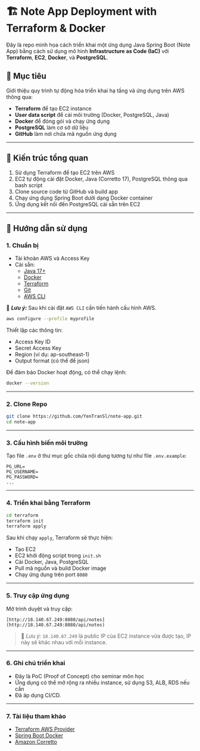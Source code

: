 # 🏗️ Note App Deployment with Terraform & Docker

Đây là repo minh họa cách triển khai một ứng dụng Java Spring Boot (Note App) bằng cách sử dụng mô hình **Infrastructure as Code (IaC)** với **Terraform**, **EC2**, **Docker**, và **PostgreSQL**.

## 📌 Mục tiêu

Giới thiệu quy trình tự động hóa triển khai hạ tầng và ứng dụng trên AWS thông qua:
- **Terraform** để tạo EC2 instance
- **User data script** để cài môi trường (Docker, PostgreSQL, Java)
- **Docker** để đóng gói và chạy ứng dụng
- **PostgreSQL** làm cơ sở dữ liệu
- **GitHub** làm nơi chứa mã nguồn ứng dụng

---

## 🧱 Kiến trúc tổng quan

1. Sử dụng Terraform để tạo EC2 trên AWS
2. EC2 tự động cài đặt Docker, Java (Corretto 17), PostgreSQL thông qua bash script
3. Clone source code từ GitHub và build app
4. Chạy ứng dụng Spring Boot dưới dạng Docker container
5. Ứng dụng kết nối đến PostgreSQL cài sẵn trên EC2

---

## 🚀 Hướng dẫn sử dụng

### 1. Chuẩn bị

- Tài khoản AWS và Access Key
- Cài sẵn:
  - [Java 17+](https://docs.aws.amazon.com/corretto/)
  - [Docker](https://www.docker.com/)
  - [Terraform](https://developer.hashicorp.com/terraform/downloads)
  - [Git](https://git-scm.com/)
  - [AWS CLI](https://docs.aws.amazon.com/cli/latest/userguide/install-cliv2.html)

📌 ***Lưu ý:*** Sau khi cài đặt `AWS CLI` cần tiến hành cấu hình AWS.
```bash
aws configure --profile myprofile
```
Thiết lập các thông tin:
- Access Key ID
- Secret Access Key
- Region (ví dụ: ap-southeast-1)
- Output format (có thể để json)

Để đảm bảo Docker hoạt động, có thể chạy lệnh:
```bash
docker --version
```

---
### 2. Clone Repo

```bash
git clone https://github.com/YenTranSl/note-app.git
cd note-app
```

---
### 3. Cấu hình biến môi trường

Tạo file `.env` ở thư mục gốc chứa nội dung tương tự như file `.env.example`:

```
PG_URL=
PG_USERNAME=
PG_PASSWORD=
...
```

---
### 4. Triển khai bằng Terraform

```bash
cd terraform
terraform init
terraform apply
```

Sau khi chạy `apply`, Terraform sẽ thực hiện:

- Tạo EC2
- EC2 khởi động script trong `init.sh`
- Cài Docker, Java, PostgreSQL
- Pull mã nguồn và build Docker image
- Chạy ứng dụng trên port `8080`

---
### 5. Truy cập ứng dụng

Mở trình duyệt và truy cập:

```
[http://18.140.67.249:8080/api/notes](http://18.140.67.249:8080/api/notes)
```

> 📌 *Lưu ý:* `18.140.67.249` là public IP của EC2 instance vừa được tạo, IP này sẽ khác nhau với mỗi instance.

---
### 6. Ghi chú triển khai

- Đây là PoC (Proof of Concept) cho seminar môn học
- Ứng dụng có thể mở rộng ra nhiều instance, sử dụng S3, ALB, RDS nếu cần
- Đã áp dụng CI/CD.

---
### 7. Tài liệu tham khảo

- [Terraform AWS Provider](https://registry.terraform.io/providers/hashicorp/aws/latest/docs)
- [Spring Boot Docker](https://spring.io/guides/gs/spring-boot-docker/)
- [Amazon Corretto](https://docs.aws.amazon.com/corretto/)
